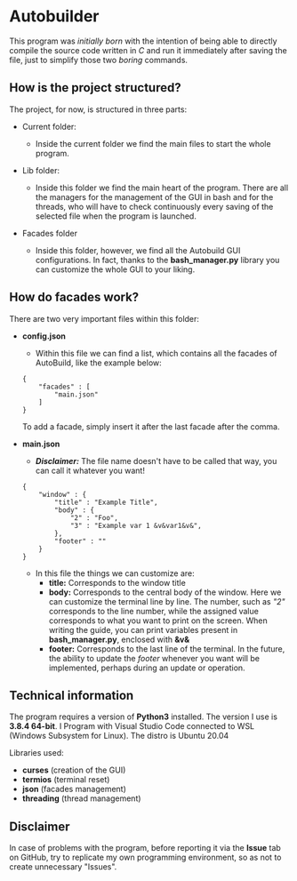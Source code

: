 # Autobuilder

This program was _initially born_ with the intention of being able to directly compile the source code written in _C_ and run it immediately after saving the file, just to simplify those two _boring_ commands.

## How is the project structured?

The project, for now, is structured in three parts:

- Current folder:
    - Inside the current folder we find the main files to start the whole program.

- Lib folder:
    - Inside this folder we find the main heart of the program. There are all the managers for the management of the GUI in bash and for the threads, who will have to check continuously every saving of the selected file when the program is launched.
- Facades folder

    - Inside this folder, however, we find all the Autobuild GUI configurations. In fact, thanks to the **bash_manager.py** library you can customize the whole GUI to your liking.

## How do facades work?

There are two very important files within this folder:

- **config.json**
    - Within this file we can find a list, which contains all the facades of AutoBuild, like the example below:
    ```
    {
        "facades" : [
            "main.json"
        ]
    }
    ```
    To add a facade, simply insert it after the last facade after the comma.

- **main.json**
    - _**Disclaimer:**_ The file name doesn't have to be called that way, you can call it whatever you want!  
    ```
    {
        "window" : {
            "title" : "Example Title",
            "body" : {
                "2" : "Foo",
                "3" : "Example var 1 &v&var1&v&",
            },
            "footer" : ""
        }
    }
    ```
    - In this file the things we can customize are:  
        - **title:** Corresponds to the window title  
        - **body:** Corresponds to the central body of the window. Here we can customize the terminal line by line. The number, such as _"2"_ corresponds to the line number, while the assigned value corresponds to what you want to print on the screen. When writing the guide, you can print variables present in **bash_manager.py**, enclosed with **&v&**  
        - **footer:** Corresponds to the last line of the terminal. In the future, the ability to update the _footer_ whenever you want will be implemented, perhaps during an update or operation. 

## Technical information

The program requires a version of **Python3** installed. The version I use is **3.8.4 64-bit**. I Program with Visual Studio Code connected to WSL (Windows Subsystem for Linux). The distro is Ubuntu 20.04 

Libraries used:

- **curses** (creation of the GUI)
- **termios** (terminal reset)
- **json** (facades management)
- **threading** (thread management)

## Disclaimer

In case of problems with the program, before reporting it via the **Issue** tab on GitHub, try to replicate my own programming environment, so as not to create unnecessary "Issues".